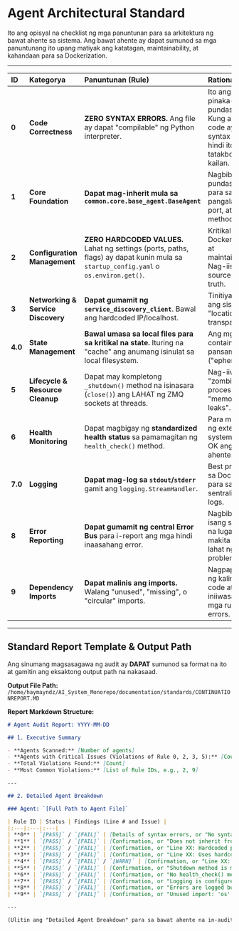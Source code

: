 # Agent Architectural Standard

Ito ang opisyal na checklist ng mga panuntunan para sa arkitektura ng bawat ahente sa sistema. Ang bawat ahente ay dapat sumunod sa mga panuntunang ito upang matiyak ang katatagan, maintainability, at kahandaan para sa Dockerization.

---

| ID | Kategorya | Panuntunan (Rule) | Rationale |
| :--- | :--- | :--- | :--- |
| **0** | **Code Correctness** | **ZERO SYNTAX ERRORS.** Ang file ay dapat "compilable" ng Python interpreter. | Ito ang pinaka-pundasyon. Kung ang code ay may syntax error, hindi ito tatakbo kahit kailan. |
| **1** | **Core Foundation** | **Dapat mag-inherit mula sa `common.core.base_agent.BaseAgent`** | Nagbibigay ng pundasyon para sa pangalan, port, at shared methods. |
| **2** | **Configuration Management** | **ZERO HARDCODED VALUES.** Lahat ng settings (ports, paths, flags) ay dapat kunin mula sa `startup_config.yaml` o `os.environ.get()`. | Kritikal para sa Dockerization at maintainability. Nag-iisang source of truth. |
| **3** | **Networking & Service Discovery** | **Dapat gumamit ng `service_discovery_client`**. Bawal ang hardcoded IP/localhost. | Tinitiyak na ang sistema ay "location-transparent". |
| **4.0** | **State Management** | **Bawal umasa sa local files para sa kritikal na state.** Ituring na "cache" ang anumang isinulat sa local filesystem. | Ang mga container ay pansamantala ("ephemeral"). |
| **5** | **Lifecycle & Resource Cleanup** | Dapat may kompletong `_shutdown()` method na isinasara (`close()`) ang LAHAT ng ZMQ sockets at threads. | Nag-iiwas sa "zombie processes" at "memory leaks". |
| **6** | **Health Monitoring** | Dapat magbigay ng **standardized health status** sa pamamagitan ng `health_check()` method. | Para malaman ng external systems kung OK ang ahente. |
| **7.0** | **Logging** | **Dapat mag-log sa `stdout`/`stderr`** gamit ang `logging.StreamHandler`. | Best practice sa Docker para sa sentralisadong logs. |
| **8** | **Error Reporting** | **Dapat gumamit ng central Error Bus** para i-report ang mga hindi inaasahang error. | Nagbibigay ng isang sentral na lugar para makita ang lahat ng problema. |
| **9** | **Dependency Imports** | **Dapat malinis ang imports.** Walang "unused", "missing", o "circular" imports. | Nagpapanatili ng kalinisan ng code at iniiwasan ang mga runtime errors. | 

---

## Standard Report Template & Output Path

Ang sinumang magsasagawa ng audit ay **DAPAT** sumunod sa format na ito at gamitin ang eksaktong output path na nakasaad.

**Output File Path:**
`/home/haymayndz/AI_System_Monorepo/documentation/standards/CONTINUATIONREPORT.MD`

**Report Markdown Structure:**
```markdown
# Agent Audit Report: YYYY-MM-DD

## 1. Executive Summary

- **Agents Scanned:** [Number of agents]
- **Agents with Critical Issues (Violations of Rule 0, 2, 3, 5):** [Count]
- **Total Violations Found:** [Count]
- **Most Common Violations:** [List of Rule IDs, e.g., 2, 9]

---

## 2. Detailed Agent Breakdown

### Agent: `[Full Path to Agent File]`

| Rule ID | Status | Findings (Line # and Issue) |
|:---|:---|:---|
| **0** | `[PASS]` / `[FAIL]` | [Details of syntax errors, or "No syntax errors found."] |
| **1** | `[PASS]` / `[FAIL]` | [Confirmation, or "Does not inherit from BaseAgent."] |
| **2** | `[PASS]` / `[FAIL]` | [Confirmation, or "Line XX: Hardcoded path 'C:\...'.", "Line YY: Hardcoded port 5555."] |
| **3** | `[PASS]` / `[FAIL]` | [Confirmation, or "Line XX: Uses hardcoded 'localhost'."] |
| **4** | `[PASS]` / `[FAIL]` / `[WARN]` | [Confirmation, or "Line XX: Writes to local file 'state.json' for critical state."] |
| **5** | `[PASS]` / `[FAIL]` | [Confirmation, or "Shutdown method is missing socket.close() for self.tts_socket."] |
| **6** | `[PASS]` / `[FAIL]` | [Confirmation, or "No health_check() method found."] |
| **7** | `[PASS]` / `[FAIL]` | [Confirmation, or "Logging is configured to file only, not stdout."] |
| **8** | `[PASS]` / `[FAIL]` | [Confirmation, or "Errors are logged but not sent to a central Error Bus."] |
| **9** | `[PASS]` / `[FAIL]` | [Confirmation, or "Unused import: 'os' on line 12."] |

---

(Ulitin ang "Detailed Agent Breakdown" para sa bawat ahente na in-audit)
```




